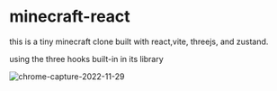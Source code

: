# minecraft-react
this is a tiny minecraft clone built with react,vite, threejs, and zustand.

using the three hooks built-in in its library


![chrome-capture-2022-11-29](https://user-images.githubusercontent.com/66704744/209981403-61699616-7567-48d8-bcbb-512200e1e6ff.png)
